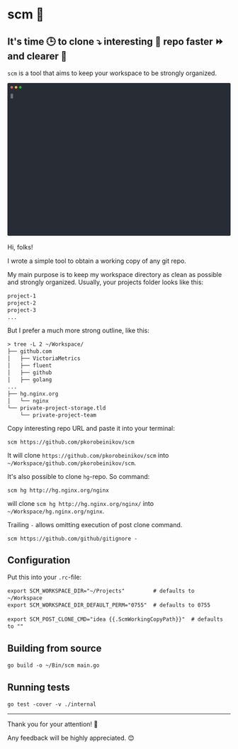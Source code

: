 # scm 💪

## It's time 🕒 to clone ⤵️ interesting 🧐 repo faster ⏩ and clearer 🧹

`scm` is a tool that aims to keep your workspace to be strongly organized.

[![Usage example](demo.svg)](https://asciinema.org/a/387451)

Hi, folks!

I wrote a simple tool to obtain a working copy of any git repo.

My main purpose is to keep my workspace directory as clean as possible and strongly organized.
Usually, your projects folder looks like this:

```shell
project-1
project-2
project-3
...
```

But I prefer a much more strong outline, like this:

```shell
> tree -L 2 ~/Workspace/
├── github.com
│   ├── VictoriaMetrics
│   ├── fluent
│   ├── github
│   ├── golang
...
├── hg.nginx.org
│   └── nginx
└── private-project-storage.tld
    └── private-project-team
```

Copy interesting repo URL and paste it into your terminal:

```shell
scm https://github.com/pkorobeinikov/scm
```

It will clone `https://github.com/pkorobeinikov/scm` into `~/Workspace/github.com/pkorobeinikov/scm`.

It's also possible to clone `hg`-repo. So command:

```shell
scm hg http://hg.nginx.org/nginx
```

will clone `scm hg http://hg.nginx.org/nginx/` into `~/Workspace/hg.nginx.org/nginx`.

Trailing `-` allows omitting execution of post clone command.

```shell
scm https://github.com/github/gitignore -
```

## Configuration

Put this into your `.rc`-file:

```shell
export SCM_WORKSPACE_DIR="~/Projects"         # defaults to ~/Workspace
export SCM_WORKSPACE_DIR_DEFAULT_PERM="0755"  # defaults to 0755

export SCM_POST_CLONE_CMD="idea {{.ScmWorkingCopyPath}}"  # defaults to ""
```

## Building from source

```shell
go build -o ~/Bin/scm main.go
```

## Running tests

```shell
go test -cover -v ./internal
```

---

Thank you for your attention! 🤝

Any feedback will be highly appreciated. 😊
